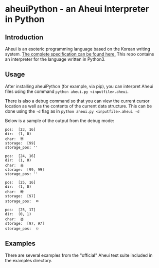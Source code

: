 # aheuiPython - an Aheui Interpreter in Python

## Introduction
Aheui is an esoteric programming language based on the Korean writing system.
[The complete specification can be found here.](https://aheui.github.io/) This
repo contains an interpreter for the language written in Python3.

## Usage
After installing aheuiPython (for example, via pip), you can interpret Aheui
files using the command `python aheui.py <inputfile>.aheui`.

There is also a debug command so that you can view the current cursor location
as well as the contents of the current data structure. This can be done using
the `-d` flag as in `python aheui.py <inputfile>.aheui -d`

Below is a sample of the output from the debug mode:

```
pos:  [23, 16]
dir:  (1, 0)
char:  뿌
storage:  [99]
storage_pos: ''

pos:  [24, 16]
dir:  (1, 0)
char:  숨
storage:  [99, 99]
storage_pos: ''

pos:  [25, 16]
dir:  (1, 0)
char:  빠
storage:  [97]
storage_pos:  ㅁ

pos:  [25, 17]
dir:  (0, 1)
char:  본
storage:  [97, 97]
storage_pos:  ㅁ
```

## Examples
There are several examples from the "official" Aheui test suite included in the
examples directory.
